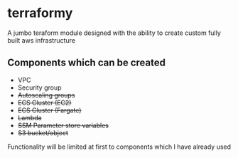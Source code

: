 # terraformy
A jumbo teraform module designed with the ability to create custom fully built aws infrastructure

## Components which can be created
- VPC
- Security group
- ~~Autoscaling groups~~
- ~~ECS Cluster (EC2)~~
- ~~ECS Cluster (Fargate)~~
- ~~Lambda~~
- ~~SSM Parameter store variables~~
- ~~S3 bucket/object~~

Functionality will be limited at first to components which I have already used